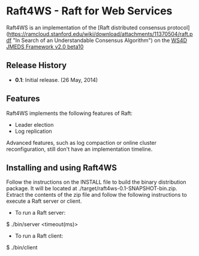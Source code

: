 Raft4WS - Raft for Web Services
=======

Raft4WS is an implementation of the [Raft distributed consensus protocol]
(https://ramcloud.stanford.edu/wiki/download/attachments/11370504/raft.pdf "In Search of an Understandable Consensus Algorithm")
on the 
[WS4D](http://ws4d.org/ "Web Services for Devices") 
[JMEDS Framework v2.0 beta10](http://ws4d.e-technik.uni-rostock.de/jmeds/ "WS4D.org Java Multi Edition DPWS Stack")

## Release History

* **0.1**: Initial release. (26 May, 2014)


## Features

Raft4WS implements the following features of Raft:
- Leader election
- Log replication

Advanced features, such as log compaction or online cluster reconfiguration, still don't have an implementation timeline.

## Installing and using Raft4WS 

Follow the instructions on the INSTALL file to build the binary distribution package.
It will be located at ./target/raft4ws-0.1-SNAPSHOT-bin.zip.
Extract the contents of the zip file and follow the following instructions to execute a Raft server or client.

- To run a Raft server:

 $ ./bin/server <id> <timeout(ms)>

- To run a Raft client:

 $ ./bin/client
